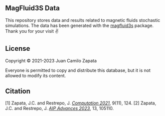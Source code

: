 ## MagFluid3S Data

This repository stores data and results related to magnetic fluids stochastic simulations. The data has been generated with the [magfluid3s](https://github.com/jczapata1/magfluid3s) package. Thank you for your visit :v:

## License

Copyright © 2021-2023 Juan Camilo Zapata   

Everyone is permitted to copy and distribute this database, but it is not allowed to modify its content.

## Citation

[1] Zapata, J.C. and Restrepo, J. *[Computation 2021](https://doi.org/10.3390/computation9110124)*, 9(11), 124.
[2] Zapata, J.C. and Restrepo, J. *[AIP Advances 2023](https://doi.org/10.1063/5.0164259)*, 13, 105110.